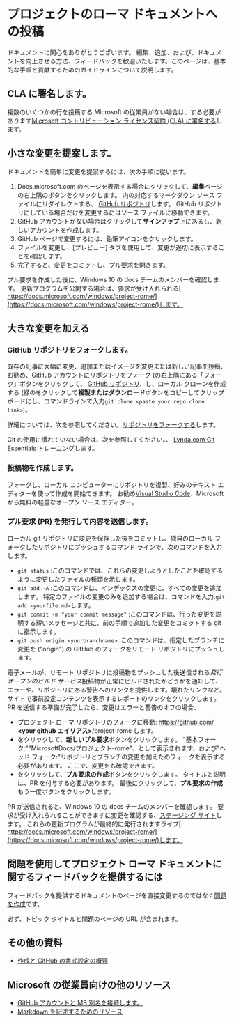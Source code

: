 # <a name="contributing-to-the-project-rome-documentation"></a>プロジェクトのローマ ドキュメントへの投稿

ドキュメントに関心をありがとうございます。 編集、追加、および、ドキュメントを向上させる方法、フィードバックを歓迎いたします。このページは、基本的な手順と貢献するためのガイドラインについて説明します。

## <a name="sign-a-cla"></a>CLA に署名します。

複数のいくつかの行を投稿する Microsoft の従業員がない場合は、する必要があります[Microsoft コントリビューション ライセンス契約 (CLA) に署名する](https://cla.microsoft.com/)します。 

## <a name="propose-a-minor-change"></a>小さな変更を提案します。

ドキュメントを簡単に変更を提案するには、次の手順に従います。

1. Docs.microsoft.com のページを表示する場合にクリックして、**編集**ページの右上隅のボタンをクリックします。  内の対応するマークダウン ソース ファイルにリダイレクトする、 [GitHub リポジトリ](https://github.com/MicrosoftDocs/project-rome)します。 GitHub リポジトリにしている場合だけを変更するにはソース ファイルに移動できます。
2. GitHub アカウントがない場合はクリックして**サインアップ**上にあるし、新しいアカウントを作成します。
3. GitHub ページで変更するには、鉛筆アイコンをクリックします。 
4. ファイルを変更し、[プレビュー] タブを使用して、変更が適切に表示することを確認します。
5. 完了すると、変更をコミットし、プル要求を開きます。

プル要求を作成した後に、Windows 10 の docs チームのメンバーを確認します。 更新プログラムを公開する場合は、要求が受け入れられる[ https://docs.microsoft.com/windows/project-rome/](https://docs.microsoft.com/windows/project-rome/)します。

## <a name="make-more-substantial-changes"></a>大きな変更を加える

### <a name="fork-the-github-repo"></a>GitHub リポジトリをフォークします。

既存の記事に大幅に変更、追加またはイメージを変更または新しい記事を投稿、お勧め、GitHub アカウントにリポジトリをフォーク (の右上隅にある「フォーク」ボタンをクリックして、 [GitHub リポジトリ](https://github.com/MicrosoftDocs/project-rome)、し、ローカル クローンを作成する (緑のをクリックして**複製またはダウンロード**ボタンをコピーしてクリップボードにし、コマンドラインで入力`git clone <paste your repo clone link>`)。

詳細については、次を参照してください。[リポジトリをフォークする](https://help.github.com/articles/fork-a-repo/)します。

Git の使用に慣れていない場合は、次を参照してください。、 [Lynda.com Git Essentials トレーニング](https://www.lynda.com/Git-tutorials/Git-Essential-Training/100222-2.html)します。

### <a name="author-your-contribution"></a>投稿物を作成します。

フォークし、ローカル コンピューターにリポジトリを複製、好みのテキスト エディターを使って作成を開始できます。 お勧め[Visual Studio Code](https://code.visualstudio.com/)、Microsoft から無料の軽量なオープン ソース エディター。

### <a name="submit-your-contribution-by-issuing-a-pull-request-pr"></a>プル要求 (PR) を発行して内容を送信します。

ローカル git リポジトリに変更を保存した後をコミットし、独自のローカル フォークしたリポジトリにプッシュするコマンド ラインで、次のコマンドを入力します。
- `git status` :このコマンドでは、これらの変更しようとしたことを確認するように変更したファイルの種類を示します。 
- `git add -A` :このコマンドは、インデックスの変更に、すべての変更を追加します。 特定のファイルの変更のみを追加する場合は、コマンドを入力:`git add <yourfile.md>`します。
- `git commit -m "your commit message"` :このコマンドは、行った変更を説明する短いメッセージと共に、前の手順で追加した変更をコミットする git に指示します。
- `git push origin <yourbranchname>` :このコマンドは、指定したブランチに変更を ("origin") の GitHub のフォークをリモート リポジトリにプッシュします。

電子メールが、リモート リポジトリに投稿物をプッシュした後送信される*発行オープンのビルド サービス*投稿物が正常にビルドされたかどうかを通知して、エラーや、リポジトリにある警告へのリンクを提供します。壊れたリンクなど。 サイトで事前設定コンテンツを表示するレポートのリンクをクリックします。 PR を送信する準備が完了したら、変更はエラーと警告のオフの場合、
- プロジェクト ローマ リポジトリのフォークに移動: https://github.com/  **\<your github エイリアス\>**/project-rome します。
- をクリックして、**新しいプル要求**ボタンをクリックします。 "基本フォーク:""MicrosoftDocs/プロジェクト-rome"、として表示されます、および"ヘッド フォーク:"リポジトリとブランチの変更を加えたのフォークを表示する必要があります。 ここで、変更をも確認できます。 
- をクリックして、**プル要求の作成**ボタンをクリックします。 タイトルと説明は、PR を付与する必要があります。 最後にクリックして、**プル要求の作成**もう一度ボタンをクリックします。

PR が送信されると、Windows 10 の docs チームのメンバーを確認します。 要求が受け入れられることができますに変更を確認する、[ステージング サイト](https://review.docs.microsoft.com/windows/project-rome/)します。 これらの更新プログラムが最終的に発行されますライブ[ https://docs.microsoft.com/windows/project-rome/](https://docs.microsoft.com/windows/project-rome/)します。

## <a name="using-issues-to-provide-feedback-on-project-rome-documentation"></a>問題を使用してプロジェクト ローマ ドキュメントに関するフィードバックを提供するには

フィードバックを提供するドキュメントのページを直接変更するのではなく[問題を作成](https://github.com/MicrosoftDocs/project-rome/issues)です。

必ず、トピック タイトルと問題のページの URL が含まれます。

## <a name="additional-resources"></a>その他の資料
- [作成と GitHub の書式設定の概要](https://help.github.com/articles/getting-started-with-writing-and-formatting-on-github/)

## <a name="additional-resources-for-microsoft-employees"></a>Microsoft の従業員向けの他のリソース
- [GitHub アカウントと MS 別名を接続します。](https://review.docs.microsoft.com/windows-authoring-guide/github-account#2-connect-your-github-account-and-ms-alias-on-the-microsoft-open-source-portal)
- [Markdown を記述するためのリソース](https://review.docs.microsoft.com/windows-authoring-guide/writing-guidance/writing-markdown)